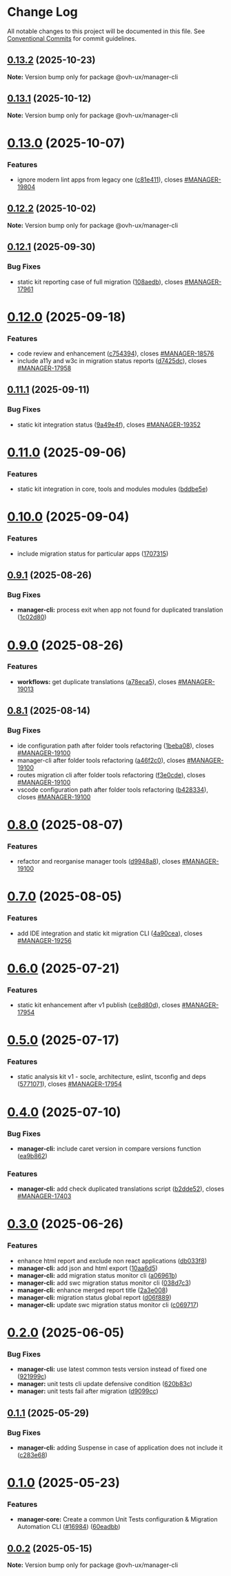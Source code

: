 # Change Log

All notable changes to this project will be documented in this file.
See [Conventional Commits](https://conventionalcommits.org) for commit guidelines.

## [0.13.2](https://github.com/ovh/manager/compare/@ovh-ux/manager-cli@0.13.1...@ovh-ux/manager-cli@0.13.2) (2025-10-23)

**Note:** Version bump only for package @ovh-ux/manager-cli





## [0.13.1](https://github.com/ovh/manager/compare/@ovh-ux/manager-cli@0.13.0...@ovh-ux/manager-cli@0.13.1) (2025-10-12)

**Note:** Version bump only for package @ovh-ux/manager-cli





# [0.13.0](https://github.com/ovh/manager/compare/@ovh-ux/manager-cli@0.12.2...@ovh-ux/manager-cli@0.13.0) (2025-10-07)


### Features

* ignore modern lint apps from legacy one ([c81e411](https://github.com/ovh/manager/commit/c81e411ef176a7ceaac367c8761e875e844f4266)), closes [#MANAGER-19804](https://github.com/ovh/manager/issues/MANAGER-19804)





## [0.12.2](https://github.com/ovh/manager/compare/@ovh-ux/manager-cli@0.12.1...@ovh-ux/manager-cli@0.12.2) (2025-10-02)

**Note:** Version bump only for package @ovh-ux/manager-cli





## [0.12.1](https://github.com/ovh/manager/compare/@ovh-ux/manager-cli@0.12.0...@ovh-ux/manager-cli@0.12.1) (2025-09-30)


### Bug Fixes

* static kit reporting case of full migration ([108aedb](https://github.com/ovh/manager/commit/108aedb8dfc744284ce2d2024801d42584025acf)), closes [#MANAGER-17961](https://github.com/ovh/manager/issues/MANAGER-17961)





# [0.12.0](https://github.com/ovh/manager/compare/@ovh-ux/manager-cli@0.11.1...@ovh-ux/manager-cli@0.12.0) (2025-09-18)


### Features

* code review and enhancement ([c754394](https://github.com/ovh/manager/commit/c754394b218ee3d8b30a989ffd21256467d15e54)), closes [#MANAGER-18576](https://github.com/ovh/manager/issues/MANAGER-18576)
* include a11y and w3c in migration status reports ([d7425dc](https://github.com/ovh/manager/commit/d7425dcb36b2a7cc5b28530984881066f9cd35d4)), closes [#MANAGER-17958](https://github.com/ovh/manager/issues/MANAGER-17958)





## [0.11.1](https://github.com/ovh/manager/compare/@ovh-ux/manager-cli@0.11.0...@ovh-ux/manager-cli@0.11.1) (2025-09-11)


### Bug Fixes

* static kit integration status ([9a49e4f](https://github.com/ovh/manager/commit/9a49e4f992311de0ec2ac2876720dc46202ed118)), closes [#MANAGER-19352](https://github.com/ovh/manager/issues/MANAGER-19352)





# [0.11.0](https://github.com/ovh/manager/compare/@ovh-ux/manager-cli@0.10.0...@ovh-ux/manager-cli@0.11.0) (2025-09-06)


### Features

* static kit integration in core, tools and modules modules ([bddbe5e](https://github.com/ovh/manager/commit/bddbe5e07453c8a657f2ca216d48d1f6f2bc0ca5))





# [0.10.0](https://github.com/ovh/manager/compare/@ovh-ux/manager-cli@0.9.1...@ovh-ux/manager-cli@0.10.0) (2025-09-04)


### Features

* include migration status for particular apps ([1707315](https://github.com/ovh/manager/commit/170731543ed0fe5a862ffcdf639b05fbe4edfc00))





## [0.9.1](https://github.com/ovh/manager/compare/@ovh-ux/manager-cli@0.9.0...@ovh-ux/manager-cli@0.9.1) (2025-08-26)


### Bug Fixes

* **manager-cli:** process exit when app not found for duplicated translation ([1c02d80](https://github.com/ovh/manager/commit/1c02d80dffedf839682314cbeee3fcb2cf50c9ce))





# [0.9.0](https://github.com/ovh/manager/compare/@ovh-ux/manager-cli@0.8.1...@ovh-ux/manager-cli@0.9.0) (2025-08-26)


### Features

* **workflows:** get duplicate translations ([a78eca5](https://github.com/ovh/manager/commit/a78eca53ce0a942ad4995b6cee123fbf24f58d45)), closes [#MANAGER-19013](https://github.com/ovh/manager/issues/MANAGER-19013)





## [0.8.1](https://github.com/ovh/manager/compare/@ovh-ux/manager-cli@0.8.0...@ovh-ux/manager-cli@0.8.1) (2025-08-14)


### Bug Fixes

* ide configuration path after folder tools refactoring ([1beba08](https://github.com/ovh/manager/commit/1beba08982f99208219c1496f71c147a0cabae9b)), closes [#MANAGER-19100](https://github.com/ovh/manager/issues/MANAGER-19100)
* manager-cli after folder tools refactoring ([a46f2c0](https://github.com/ovh/manager/commit/a46f2c0b01dc2e065dc06dc240d66a4c40f6c9db)), closes [#MANAGER-19100](https://github.com/ovh/manager/issues/MANAGER-19100)
* routes migration cli after folder tools refactoring ([f3e0cde](https://github.com/ovh/manager/commit/f3e0cde8a5af1dcce7ec205fda6b3c8cbe13c162)), closes [#MANAGER-19100](https://github.com/ovh/manager/issues/MANAGER-19100)
* vscode configuration path after folder tools refactoring ([b428334](https://github.com/ovh/manager/commit/b42833486eef807587c66f5c59cd2d2616bd90d9)), closes [#MANAGER-19100](https://github.com/ovh/manager/issues/MANAGER-19100)





# [0.8.0](https://github.com/ovh/manager/compare/@ovh-ux/manager-cli@0.7.0...@ovh-ux/manager-cli@0.8.0) (2025-08-07)


### Features

* refactor and reorganise manager tools ([d9948a8](https://github.com/ovh/manager/commit/d9948a8340a727bf77d8e5156647d6de47b4e227)), closes [#MANAGER-19100](https://github.com/ovh/manager/issues/MANAGER-19100)





# [0.7.0](https://github.com/ovh/manager/compare/@ovh-ux/manager-cli@0.6.0...@ovh-ux/manager-cli@0.7.0) (2025-08-05)


### Features

* add IDE integration and static kit migration CLI ([4a90cea](https://github.com/ovh/manager/commit/4a90cead62dcf90287ef45b35d389fed74cea14f)), closes [#MANAGER-19256](https://github.com/ovh/manager/issues/MANAGER-19256)





# [0.6.0](https://github.com/ovh/manager/compare/@ovh-ux/manager-cli@0.5.0...@ovh-ux/manager-cli@0.6.0) (2025-07-21)


### Features

* static kit enhancement after v1 publish ([ce8d80d](https://github.com/ovh/manager/commit/ce8d80d6747771d7cad0b7470e64a52d5262f782)), closes [#MANAGER-17954](https://github.com/ovh/manager/issues/MANAGER-17954)





# [0.5.0](https://github.com/ovh/manager/compare/@ovh-ux/manager-cli@0.4.0...@ovh-ux/manager-cli@0.5.0) (2025-07-17)


### Features

* static analysis kit v1 - socle, architecture, eslint, tsconfig and deps ([5771071](https://github.com/ovh/manager/commit/577107168272904bf8a7a53a14a40b9ae52916ab)), closes [#MANAGER-17954](https://github.com/ovh/manager/issues/MANAGER-17954)





# [0.4.0](https://github.com/ovh/manager/compare/@ovh-ux/manager-cli@0.3.0...@ovh-ux/manager-cli@0.4.0) (2025-07-10)


### Bug Fixes

* **manager-cli:** include caret version in compare versions function ([ea9b862](https://github.com/ovh/manager/commit/ea9b86270ebc38f2f2b39bec12cf3a1df2dcd253))


### Features

* **manager-cli:** add check duplicated translations script ([b2dde52](https://github.com/ovh/manager/commit/b2dde527e19f090c5e0f733cd3a861173ae4e9eb)), closes [#MANAGER-17403](https://github.com/ovh/manager/issues/MANAGER-17403)





# [0.3.0](https://github.com/ovh/manager/compare/@ovh-ux/manager-cli@0.2.0...@ovh-ux/manager-cli@0.3.0) (2025-06-26)


### Features

* enhance html report and exclude non react applications ([db033f8](https://github.com/ovh/manager/commit/db033f8b9c67e3bb2995f4d40b4a43c9da230717))
* **manager-cli:** add json and html export ([10aa6d5](https://github.com/ovh/manager/commit/10aa6d5674866a7b5530c2a7268bf220bc531186))
* **manager-cli:** add migration status monitor cli ([a06961b](https://github.com/ovh/manager/commit/a06961bb3cd689a25be186491a20d205bddfaf82))
* **manager-cli:** add swc migration status monitor cli ([038d7c3](https://github.com/ovh/manager/commit/038d7c370bbecfa2a059cbc27d290a15f0e9dcd0))
* **manager-cli:** enhance merged report title ([2a3e008](https://github.com/ovh/manager/commit/2a3e0087299e0738e38cff6b5961c8bc3dabff3a))
* **manager-cli:** migration status global report ([d06f889](https://github.com/ovh/manager/commit/d06f88908fa0ab7e6566560966d0fa01fd39b237))
* **manager-cli:** update swc migration status monitor cli ([c069717](https://github.com/ovh/manager/commit/c069717cda1c0db5711b51b997087632fe20d6f0))





# [0.2.0](https://github.com/ovh/manager/compare/@ovh-ux/manager-cli@0.1.1...@ovh-ux/manager-cli@0.2.0) (2025-06-05)


### Bug Fixes

* **manager-cli:** use latest common tests version instead of fixed one ([921999c](https://github.com/ovh/manager/commit/921999c32b277c53565da66cc96fd6a9a82bac47))
* **manager:** unit tests cli update defensive condition ([620b83c](https://github.com/ovh/manager/commit/620b83ccf4bda53038f0b7ed2f0eef80ada69a21))
* **manager:** unit tests fail after migration ([d9099cc](https://github.com/ovh/manager/commit/d9099cc74ae3d5055564216c2885847eb586c202))





## [0.1.1](https://github.com/ovh/manager/compare/@ovh-ux/manager-cli@0.1.0...@ovh-ux/manager-cli@0.1.1) (2025-05-29)


### Bug Fixes

* **manager-cli:** adding Suspense in case of application does not include it ([c283e68](https://github.com/ovh/manager/commit/c283e68231ee7364752ab4f0f9306079fa0e463e))





# [0.1.0](https://github.com/ovh/manager/compare/@ovh-ux/manager-cli@0.0.2...@ovh-ux/manager-cli@0.1.0) (2025-05-23)


### Features

* **manager-core:** Create a common Unit Tests configuration & Migration Automation CLI ([#16984](https://github.com/ovh/manager/issues/16984)) ([60eadbb](https://github.com/ovh/manager/commit/60eadbb129c651cc334c55629733e7f900981f3b))





## [0.0.2](https://github.com/ovh/manager/compare/@ovh-ux/manager-cli@0.0.1...@ovh-ux/manager-cli@0.0.2) (2025-05-15)

**Note:** Version bump only for package @ovh-ux/manager-cli
